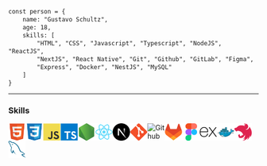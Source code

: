 
```JS

const person = {
    name: "Gustavo Schultz",
    age: 18,
    skills: [
        "HTML", "CSS", "Javascript", "Typescript", "NodeJS", "ReactJS",
        "NextJS", "React Native", "Git", "Github", "GitLab", "Figma",
        "Express", "Docker", "NestJS", "MySQL"
    ]
}

```

---
    
### Skills

<img align="left" alt="HTML 5" width="35px" src="https://raw.githubusercontent.com/devicons/devicon/master/icons/html5/html5-original.svg" />

<img align="left" alt="CSS 3" width="35px" src="https://raw.githubusercontent.com/devicons/devicon/master/icons/css3/css3-original.svg" />

<img align="left" alt="Javascript" width="35px" src="https://raw.githubusercontent.com/devicons/devicon/master/icons/javascript/javascript-original.svg" />

<img align="left" alt="Typescript" width="35px" src="https://raw.githubusercontent.com/devicons/devicon/master/icons/typescript/typescript-original.svg" />
    
<img align="left" alt="NodeJS" width="35px" src="https://raw.githubusercontent.com/devicons/devicon/master/icons/nodejs/nodejs-original.svg" />

<img align="left" alt="ReactJS" width="35px" src="https://raw.githubusercontent.com/devicons/devicon/master/icons/react/react-original.svg" />

<img align="left" alt="NestJS" width="35px" src="https://github.com/devicons/devicon/blob/v2.15.1/icons/nextjs/nextjs-original.svg" />
    
<img align="left" alt="Git" width="35px" src="https://raw.githubusercontent.com/devicons/devicon/master/icons/git/git-original.svg" />

<img align="left" alt="Github" width="35px" src="https://cdn.jsdelivr.net/gh/devicons/devicon/icons/github/github-original.svg" />

<img align="left" alt="Gitlab" width="35px" src="https://github.com/devicons/devicon/blob/v2.15.1/icons/gitlab/gitlab-original.svg" />

<img align="left" alt="Figma" width="35px" src="https://raw.githubusercontent.com/devicons/devicon/master/icons/figma/figma-original.svg" />

<img align="left" alt="Express" width="35px" src="https://raw.githubusercontent.com/devicons/devicon/master/icons/express/express-original.svg" />

<img align="left" alt="Docker" width="35px" src="https://raw.githubusercontent.com/devicons/devicon/master/icons/docker/docker-original.svg" />

<img align="left" alt="NestJS" width="35px" src="https://github.com/devicons/devicon/blob/v2.15.1/icons/nestjs/nestjs-plain.svg" />

<img align="left" alt="MySQL" width="35px" src="https://github.com/devicons/devicon/blob/v2.15.1/icons/mysql/mysql-plain.svg" />
    
<!--<br></br>![Snake animation](https://github.com/gultzz/gultzz/blob/output/github-contribution-grid-snake.svg) -->
 
 
